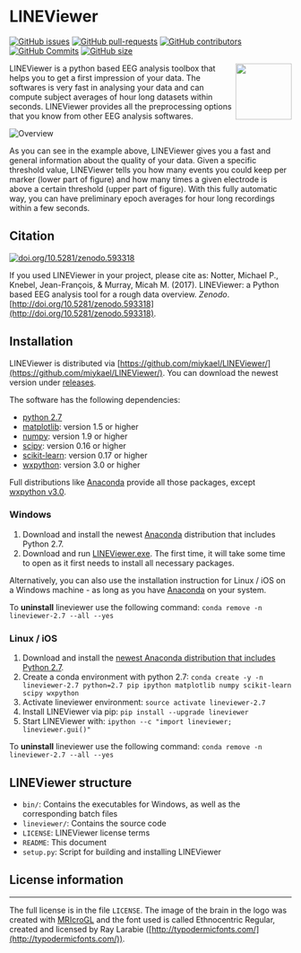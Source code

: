# LINEViewer

[![GitHub issues](https://img.shields.io/github/issues/miykael/LINEViewer.svg)](https://github.com/miykael/LINEViewer/issues/)
[![GitHub pull-requests](https://img.shields.io/github/issues-pr/miykael/LINEViewer.svg)](https://github.com/miykael/LINEViewer/pulls/)
[![GitHub contributors](https://img.shields.io/github/contributors/miykael/LINEViewer.svg)](https://GitHub.com/miykael/LINEViewer/graphs/contributors/)
[![GitHub Commits](https://github-basic-badges.herokuapp.com/commits/miykael/LINEViewer.svg)](https://github.com/miykael/LINEViewer/commits/master)
[![GitHub size](https://github-size-badge.herokuapp.com/miykael/LINEViewer.svg)](https://github.com/miykael/LINEViewer/archive/master.zip)

<img align="right" height=100 src="lineviewer/static/favicon_256.ico"> LINEViewer is a python based EEG analysis toolbox that helps you to get a first impression of your data. The softwares is very fast in analysing your data and can compute subject averages of hour long datasets within seconds. LINEViewer provides all the preprocessing options that you know from other EEG analysis softwares.

![Overview](static/overview.png)

As you can see in the example above, LINEViewer gives you a fast and general information about the quality of your data. Given a specific threshold value, LINEViewer tells you how many events you could keep per marker (lower part of figure) and how many times a given electrode is above a certain threshold (upper part of figure). With this fully automatic way, you can have preliminary epoch averages for hour long recordings within a few seconds.


## Citation

[![doi.org/10.5281/zenodo.593318](https://zenodo.org/badge/doi/10.5281/zenodo.593318.svg)](http://doi.org/10.5281/zenodo.593318)

If you used LINEViewer in your project, please cite as: Notter, Michael P., Knebel, Jean-François, & Murray, Micah M. (2017). LINEViewer: a Python based EEG analysis tool for a rough data overview. *Zenodo*. [http://doi.org/10.5281/zenodo.593318](http://doi.org/10.5281/zenodo.593318).


## Installation

LINEViewer is distributed via [https://github.com/miykael/LINEViewer/](https://github.com/miykael/LINEViewer/). You can download the newest version under [releases](https://github.com/miykael/LINEViewer/releases).

The software has the following dependencies:

* [python 2.7](https://www.python.org/download/releases/2.7/)
* [matplotlib](http://matplotlib.org/): version 1.5 or higher
* [numpy](http://www.numpy.org/): version 1.9 or higher
* [scipy](http://www.scipy.org/): version 0.16 or higher
* [scikit-learn](http://scikit-learn.org/stable/): version 0.17 or higher
* [wxpython](http://wiki.wxpython.org/How%20to%20install%20wxPython): version 3.0 or higher

Full distributions like [Anaconda](https://www.continuum.io/why-anaconda) provide all those packages, except [wxpython v3.0](http://wiki.wxpython.org/How%20to%20install%20wxPython).

### Windows

1. Download and install the newest [Anaconda](https://www.continuum.io/downloads) distribution that includes Python 2.7.
2. Download and run [LINEViewer.exe](https://github.com/miykael/LINEViewer/releases). The first time, it will take some time to open as it first needs to install all necessary packages.

Alternatively, you can also use the installation instruction for Linux / iOS on a Windows machine - as long as you have [Anaconda](https://www.continuum.io/why-anaconda) on your system.

To **uninstall** lineviewer use the following command: ``conda remove -n lineviewer-2.7 --all --yes``


### Linux / iOS

1. Download and install the [newest Anaconda distribution that includes Python 2.7](https://www.continuum.io/downloads).
2. Create a conda environment with python 2.7: ``conda create -y -n lineviewer-2.7 python=2.7 pip ipython matplotlib numpy scikit-learn scipy wxpython``
3. Activate lineviewer environment: ``source activate lineviewer-2.7``
4. Install LINEViewer via pip: ``pip install --upgrade lineviewer``
5. Start LINEViewer with: ``ipython --c "import lineviewer; lineviewer.gui()"``

To **uninstall** lineviewer use the following command: ``conda remove -n lineviewer-2.7 --all --yes``


## LINEViewer structure

* ``bin/``: Contains the executables for Windows, as well as the corresponding batch files
* ``lineviewer/``: Contains the source code
* ``LICENSE``: LINEViewer license terms
* ``README``: This document
* ``setup.py``: Script for building and installing LINEViewer


## License information
-------------------

The full license is in the file ``LICENSE``. The image of the brain in the logo was created with [MRIcroGL](http://www.mccauslandcenter.sc.edu/mricrogl/) and the font used is called Ethnocentric Regular, created and licensed by Ray Larabie ([http://typodermicfonts.com/](http://typodermicfonts.com/)).
